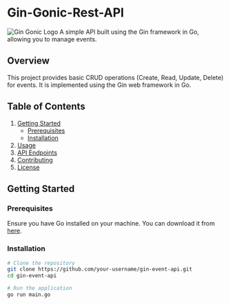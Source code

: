 # Gin-Gonic-Rest-API
![Gin Gonic Logo](gin-gonic-logo.png)
A simple API built using the Gin framework in Go, allowing you to manage events.

## Overview

This project provides basic CRUD operations (Create, Read, Update, Delete) for events. It is implemented using the Gin web framework in Go.

## Table of Contents

1. [Getting Started](#getting-started)
    - [Prerequisites](#prerequisites)
    - [Installation](#installation)
2. [Usage](#usage)
3. [API Endpoints](#api-endpoints)
4. [Contributing](#contributing)
5. [License](#license)

## Getting Started

### Prerequisites

Ensure you have Go installed on your machine. You can download it from [here](https://golang.org/dl/).

### Installation

```bash
# Clone the repository
git clone https://github.com/your-username/gin-event-api.git
cd gin-event-api

# Run the application
go run main.go
